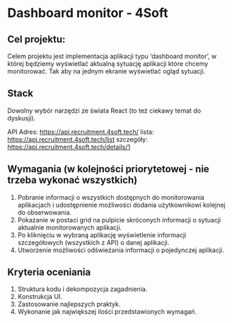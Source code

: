 # Dashboard monitor - 4Soft

## Cel projektu:
Celem projektu jest implementacja aplikacji typu ‘dashboard monitor’, w której będziemy
wyświetlać aktualną sytuację aplikacji które chcemy monitorować. Tak aby na jednym
ekranie wyświetlać ogląd sytuacji.

## Stack

Dowolny wybór narzędzi ze świata React (to też ciekawy temat do dyskusji).

API
Adres: https://api.recruitment.4soft.tech/
lista: https://api.recruitment.4soft.tech/list
szczegóły: https://api.recruitment.4soft.tech/details/1

## Wymagania (w kolejności priorytetowej - nie trzeba wykonać wszystkich)

1. Pobranie informacji o wszystkich dostępnych do monitorowania aplikacjach i
udostępnienie możliwości dodania użytkownikowi kolejnej do obserwowania.
2. Pokazanie w postaci grid na pulpicie skróconych informacji o sytuacji aktualnie
monitorowanych aplikacji.
3. Po kliknięciu w wybraną aplikację wyświetlenie informacji szczegółowych (wszystkich
z API) o danej aplikacji.
4. Utworzenie możliwości odświeżania informacji o pojedynczej aplikacji.


## Kryteria oceniania
1. Struktura kodu i dekompozycja zagadnienia.
2. Konstrukcja UI.
3. Zastosowanie najlepszych praktyk.
4. Wykonanie jak największej ilości przedstawionych wymagań.